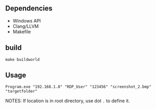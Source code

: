 ## Dependencies
- Windows API
- Clang/LLVM
- Makefile

## build
```
make buildworld
```

## Usage
```
Program.exe "192.168.1.8" "RDP_User" "123456" "screenshot_2.bmp" "targetfolder"
```
NOTES: If location is in root directory, use dot `.` to define it.
